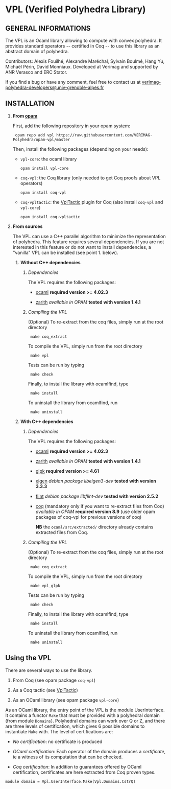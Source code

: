 # VPL (Verified Polyhedra Library)

## GENERAL INFORMATIONS

The VPL is an Ocaml library allowing to compute with convex polyhedra.
It provides standard operators -- certified in Coq -- to use this library as an abstract domain of polyhedra.

Contributors: Alexis Fouilhé, Alexandre Maréchal, Sylvain Boulmé, Hang Yu, Michaël Périn, David Monniaux.
Developed at Verimag and supported by ANR Verasco and ERC Stator.

If you find a bug or have any comment, feel free to contact us at verimag-polyhedra-developers@univ-grenoble-alpes.fr

## INSTALLATION

1. __From [opam](https://opam.ocaml.org/)__

    First, add the following repository in your opam system:

        opam repo add vpl https://raw.githubusercontent.com/VERIMAG-Polyhedra/opam-vpl/master

    Then, install the following packages (depending on your needs):

    * `vpl-core`: the ocaml library

      ```
      opam install vpl-core
      ```

    * `coq-vpl`: the Coq library (only needed to get Coq proofs about VPL operators)

      ```
      opam install coq-vpl
      ```

    * `coq-vpltactic`: the [VplTactic](https://github.com/VERIMAG-Polyhedra/VplTactic) plugin for Coq (also install `coq-vpl` and `vpl-core`)

      ```
      opam install coq-vpltactic
      ```

2. __From sources__

    The VPL can use a C++ parallel algorithm to minimize the representation of polyhedra.
    This feature requires several dependencies.
    If you are not interested in this feature or do not want to install dependencies, a "vanilla" VPL can be installed (see point 1. below).

    1. __Without C++ dependencies__
        1. _Dependencies_

           The VPL requires the following packages:

           * [ocaml](http://caml.inria.fr/ocaml/index.en.html)
              __required version >= 4.02.3__

           * [zarith](https://forge.ocamlcore.org/projects/zarith)
              _available in OPAM_
              __tested with version 1.4.1__

        2. _Compiling the VPL_

           (Optional) To re-extract from the coq files, simply run at the root directory

                make coq_extract

           To compile the VPL, simply run from the root directory

                make vpl

           Tests can be run by typing

                make check

           Finally, to install the library with ocamlfind, type

                make install

           To uninstall the library from ocamlfind, run

                make uninstall

    2. __With C++ dependencies__
        1. _Dependencies_

           The VPL requires the following packages:

           * [ocaml](http://caml.inria.fr/ocaml/index.en.html)
              __required version >= 4.02.3__

           * [zarith](https://forge.ocamlcore.org/projects/zarith)
              _available in OPAM_
              __tested with version 1.4.1__

           * [glpk](https://www.gnu.org/software/glpk/)
              __required version >= 4.61__

           * [eigen](http://eigen.tuxfamily.org/)
              _debian package libeigen3-dev_
              __tested with version 3.3.3__

           * [flint](http://www.flintlib.org/)
              _debian package libflint-dev_
              __tested with version 2.5.2__

           * [coq](https://coq.inria.fr/)
              (mandatory only if you want to re-extract files from Coq)
              _available in OPAM_
              __required version 8.9__ (use older opam packages of coq-vpl for previous versions of coq)

              __NB__ the `ocaml/src/extracted/` directory already contains extracted files from Coq.

        2. _Compiling the VPL_

           (Optional) To re-extract from the coq files, simply run at the root directory

                make coq_extract

           To compile the VPL, simply run from the root directory

                make vpl_glpk

           Tests can be run by typing

                make check

           Finally, to install the library with ocamlfind, type

                make install

           To uninstall the library from ocamlfind, run

                make uninstall


## Using the VPL

There are several ways to use the library.

1. From Coq
(see opam package `coq-vpl`)

2. As a Coq tactic
(see [VplTactic](https://github.com/VERIMAG-Polyhedra/VplTactic))

3. As an OCaml library
(see opam package `vpl-core`)

As an OCaml library, the entry point of the VPL is the module UserInterface.
It contains a functor `Make` that must be provided with a polyhedral domain (from module `Domains`).
Polyhedral domains can work over Q or Z, and there are three levels of certification, which gives 6 possible domains to instantiate `Make` with.
The level of certifications are:

* _No certification_: no certificate is produced

* _OCaml certification_: Each operator of the domain produces a _certificate_, ie a witness of its computation that can be checked.

* _Coq certification_: In addition to guarantees offered by OCaml certification, certificates are here extracted from Coq proven types.

```
module domain = Vpl.UserInterface.Make(Vpl.Domains.CstrQ)
```
